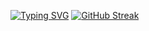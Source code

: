 [![Typing SVG](https://readme-typing-svg.herokuapp.com?font=Fira+Code&duration=3000&color=F7AAD2&random=false&width=435&lines=Hi%2C+my+name+is%2C+what%3F+;My+name+is%2C+who%3F;+My+name+is%2C+chka-chka%2C+Ch1ChaGL)](https://git.io/typing-svg)
[![GitHub Streak](https://github-readme-streak-stats.herokuapp.com?user=Ch1ChaGL&theme=dark&hide_border=true)](https://git.io/streak-stats)
<!--
**Ch1ChaGL/Ch1ChaGL** is a ✨ _special_ ✨ repository because its `README.md` (this file) appears on your GitHub profile.

Here are some ideas to get you started:

- 🔭 I’m currently working on ...
- 🌱 I’m currently learning ...
- 👯 I’m looking to collaborate on ...
- 🤔 I’m looking for help with ...
- 💬 Ask me about ...
- 📫 How to reach me: ...
- 😄 Pronouns: ...
- ⚡ Fun fact: ...
-->
